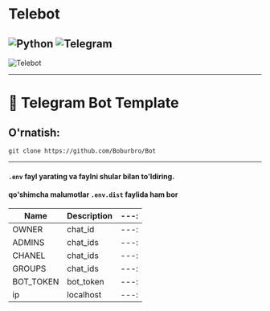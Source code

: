 # Telebot
![Python](https://img.shields.io/badge/python-3670A0?style=for-the-badge&logo=python&logoColor=ffdd54) ![Telegram](https://img.shields.io/badge/telegram-3670A0?style=for-the-badge&logo=telegram&logoColor=00000)
---
<picture>
  <img alt="Telebot" src="https://techyuzer.com/wp-content/uploads/2022/07/Create-a-Telegram-Bot-1140x570.png">
</picture>

---
# 🤖 Telegram Bot Template

## O'rnatish:
`git clone https://github.com/Boburbro/Bot`

---

#### `.env` fayl yarating va faylni shular bilan to'ldiring.
#### qo'shimcha malumotlar `.env.dist` faylida ham bor

| Name        | Description |  ---: |
|-------------|-------------|------:|
| OWNER       | chat_id     |  ---: |
| ADMINS      | chat_ids    |  ---: |
| CHANEL      | chat_ids    |  ---: |
| GROUPS      | chat_ids    |  ---: |
| BOT_TOKEN   | bot_token   |  ---: |
| ip          | localhost   |  ---: |